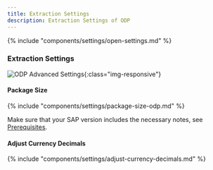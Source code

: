 ```yaml
---
title: Extraction Settings
description: Extraction Settings of ODP
---
```


{% include "components/settings/open-settings.md"  %}

### Extraction Settings

![ODP Advanced Settings](../../assets/images/documentation/components/odp/extraction-settings.png){:class="img-responsive"}

#### Package Size
{% include "components/settings/package-size-odp.md"  %}

Make sure that your SAP version includes the necessary notes, see [Prerequisites](index.md/#prerequisites). <br>

#### Adjust Currency Decimals

{% include "components/settings/adjust-currency-decimals.md"  %}


